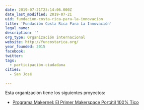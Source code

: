 ```yaml
---
date: 2019-07-21T23:14:06.000Z
date_last_modified: 2019-07-21
uid: fundacion-costa-rica-para-la-innovacion
title: 'Fundación Costa Rica Para La Innovación'
legal_name: 
description: ''
org_type: Organización internacional
website: http://funcostarica.org/
year_founded: 2015
facebook: 
twitter: 
tags:
  - participación-ciudadana
cities: 
  - San José

---
```


Esta organización tiene los siguientes proyectos:

- [Programa Makernel: El Primer Makerspace Portátil 100% Tico](/proyectos/programa-makernel-el-primer-makerspace-portatil-100-tico)
